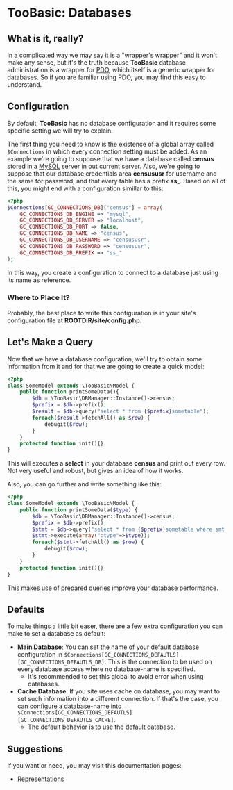 # TooBasic: Databases
## What is it, really?
In a complicated way we may say it is a "wrapper's wrapper" and it won't make any sense, but it's the truth because __TooBasic__ database administration is a wrapper for [PDO](http://php.net/manual/en/book.pdo.php), which itself is a generic wrapper for databases.
So if you are familiar using PDO, you may find this easy to understand.

## Configuration
By default, __TooBasic__ has no database configuration and it requires some specific setting we will try to explain.

The first thing you need to know is the existence of a global array called `$Connections` in which every connection setting must be added.
As an example we're going to suppose that we have a database called __census__ stored in a [MySQL](http://dev.mysql.com/doc/) server in out current server.
Also, we're going to suppose that our database credentials area __censususr__ for username and the same for password, and that every table has a prefix __ss___.
Based on all of this, you might end with a configuration simillar to this:
```php
<?php
$Connections[GC_CONNECTIONS_DB]["census"] = array(
	GC_CONNECTIONS_DB_ENGINE => "mysql",
	GC_CONNECTIONS_DB_SERVER => "localhost",
	GC_CONNECTIONS_DB_PORT => false,
	GC_CONNECTIONS_DB_NAME => "census",
	GC_CONNECTIONS_DB_USERNAME => "censususr",
	GC_CONNECTIONS_DB_PASSWORD => "censususr",
	GC_CONNECTIONS_DB_PREFIX => "ss_"
);
```
In this way, you create a configuration to connect to a database just using its name as reference.

### Where to Place It?
Probably, the best place to write this configuration is in your site's configuration file at __ROOTDIR/site/config.php__.

## Let's Make a Query
Now that we have a database configuration, we'll try to obtain some information from it and for that we are going to create a quick model:
```php
<?php
class SomeModel extends \TooBasic\Model {
	public function printSomeData(){
		$db = \TooBasic\DBManager::Instance()->census;
		$prefix = $db->prefix();
		$result = $db->query("select * from {$prefix}sometable");
		foreach($result->fetchAll() as $row) {
			debugit($row);
		}
	}
	protected function init(){}
}
```
This will executes a __select__ in your database __census__ and print out every row.
Not very useful and robust, but gives an idea of how it works.

Also, you can go further and write something like this:
```php
<?php
class SomeModel extends \TooBasic\Model {
	public function printSomeData($type) {
		$db = \TooBasic\DBManager::Instance()->census;
		$prefix = $db->prefix();
		$stmt = $db->query("select * from {$prefix}sometable where smt_type = :type");
		$stmt->execute(array(":type"=>$type));
		foreach($stmt->fetchAll() as $row) {
			debugit($row);
		}
	}
	protected function init(){}
}
```
This makes use of prepared queries  improve your database performance.

## Defaults
To make things a little bit easer, there are a few extra configuration you can make to set a database as default:

* __Main Database__: You can set the name of your default database configuration in `$Connections[GC_CONNECTIONS_DEFAUTLS][GC_CONNECTIONS_DEFAUTLS_DB]`. This is the connection to be used on every database access where no database-name is specified.
    * It's recommended to set this global to avoid error when using databases.
* __Cache Database__: If you site uses cache on database, you may want to set such information into a different connection. If that's the case, you can configure a database-name into `$Connections[GC_CONNECTIONS_DEFAUTLS][GC_CONNECTIONS_DEFAUTLS_CACHE]`.
    * The default behavior is to use the default database.

## Suggestions
If you want or need, you may visit this documentation pages:

* [Representations](representations.md)
